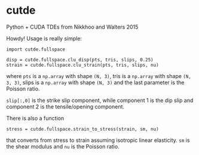 # cutde
Python + CUDA TDEs from Nikkhoo and Walters 2015

Howdy! Usage is really simple:

```
import cutde.fullspace

disp = cutde.fullspace.clu_disp(pts, tris, slips, 0.25)
strain = cutde.fullspace.clu_strain(pts, tris, slips, nu)
```

where `pts` is a `np.array` with shape `(N, 3)`, tris is a `np.array` with shape `(N, 3, 3)`, 
slips is a `np.array` with shape `(N, 3)` and the last parameter is the Poisson ratio.

`slip[:,0]` is the strike slip component, while component 1 is the dip slip and component 2 is the tensile/opening component.

There is also a function

```
stress = cutde.fullspace.strain_to_stress(strain, sm, nu)
```

that converts from stress to strain assuming isotropic linear elasticity. `sm` is the shear modulus and `nu` is the Poisson ratio.
